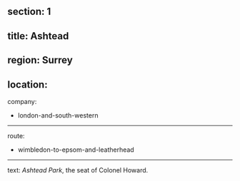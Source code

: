 section: 1
----
title: Ashtead
----
region: Surrey
----
location: 
----
company:
- london-and-south-western
----
route:
- wimbledon-to-epsom-and-leatherhead
----
text: *Ashtead Park*, the seat of Colonel Howard.
